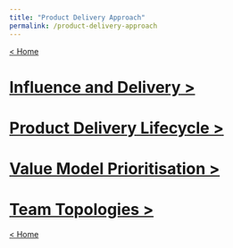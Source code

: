 ```yaml
---
title: "Product Delivery Approach"
permalink: /product-delivery-approach
---
```


[< Home](https://robertbarrow.github.io/primarybid/)

# [Influence and Delivery >](https://robertbarrow.github.io/primarybid/influence-and-delivery)

# [Product Delivery Lifecycle >](https://robertbarrow.github.io/primarybid/product-delivery-lifecycle)

# [Value Model Prioritisation >](https://robertbarrow.github.io/primarybid/value-model-prioritisation)

# [Team Topologies >](https://robertbarrow.github.io/primarybid/team-topologies)

[< Home](https://robertbarrow.github.io/primarybid/)
